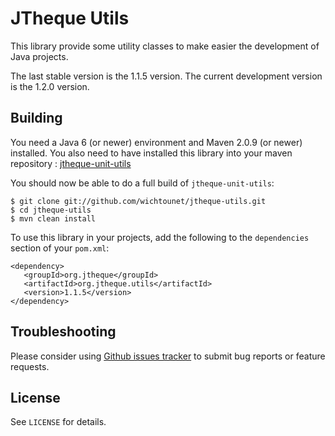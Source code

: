 # JTheque Utils #

This library provide some utility classes to make easier the development of Java projects. 

The last stable version is the 1.1.5 version. The current development version is the 1.2.0 version. 

## Building ##

You need a Java 6 (or newer) environment and Maven 2.0.9 (or newer) installed. You also need to have installed
this library into your maven repository :
[jtheque-unit-utils](http://github.com/wichtounet/jtheque-unit-utils "jtheque-unit-utils")

You should now be able to do a full build of `jtheque-unit-utils`:

    $ git clone git://github.com/wichtounet/jtheque-utils.git
    $ cd jtheque-utils
    $ mvn clean install

To use this library in your projects, add the following to the `dependencies` section of your `pom.xml`:

    <dependency>
       <groupId>org.jtheque</groupId>
       <artifactId>org.jtheque.utils</artifactId>
       <version>1.1.5</version>
    </dependency>

## Troubleshooting ##

Please consider using [Github issues tracker](http://github.com/wichtounet/jtheque-utils/issues) to submit bug reports or feature requests.

## License ##

See `LICENSE` for details.